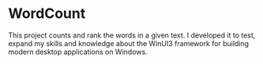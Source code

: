# WordCount
This project counts and rank the words in a given text. I developed it to test, expand my skills and knowledge about the WinUI3 framework for building modern desktop applications on Windows.
